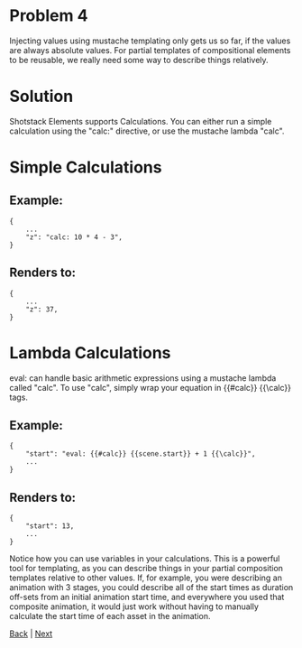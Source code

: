 # Problem 4

Injecting values using mustache templating only gets us so far, if the values are always absolute values.  For partial templates of compositional elements to be reusable, we really need some way to describe things relatively.


# Solution

Shotstack Elements supports Calculations.  You can either run a simple calculation using the "calc:" directive, or use the mustache lambda "calc".


# Simple Calculations

## Example:

    {
        ...
        "z": "calc: 10 * 4 - 3",
    }

## Renders to:

    {
        ...
        "z": 37,
    }


# Lambda Calculations

eval: can handle basic arithmetic expressions using a mustache lambda called "calc".  To use "calc", simply wrap your equation in {{#calc}} {{\calc}} tags.

## Example:

    {
        "start": "eval: {{#calc}} {{scene.start}} + 1 {{\calc}}",
        ...
    }

## Renders to:

    {
        "start": 13,
        ...
    }

Notice how you can use variables in your calculations.  This is a powerful tool for templating, as you can describe things in your partial composition templates relative to other values.  If, for example, you were describing an animation with 3 stages, you could describe all of the start times as duration off-sets from an initial animation start time, and everywhere you used that composite animation, it would just work without having to manually calculate the start time of each asset in the animation.


[Back](https://github.com/CobaltBlueDW/ShotstackElements) | [Next](https://github.com/CobaltBlueDW/ShotstackElements/tree/main/examples/example5)